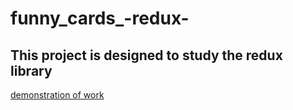 # funny_cards_-redux-
## This project is designed to study the redux library 

[demonstration of work](https://danilpidhainyi.github.io/funny_cards_-redux-/)
